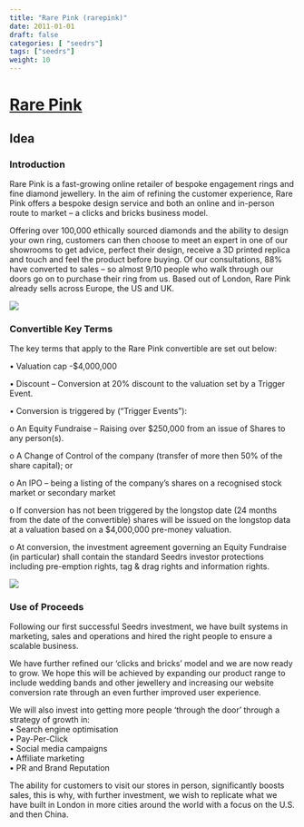 ```yaml
---
title: "Rare Pink (rarepink)"
date: 2011-01-01
draft: false
categories: [ "seedrs"]
tags: ["seedrs"]
weight: 10
---
```


# [Rare Pink](https://www.seedrs.com/rarepink)

## Idea

### Introduction

Rare Pink is a fast-growing online retailer of bespoke engagement rings and fine diamond jewellery. In the aim of refining the customer experience, Rare Pink offers a bespoke design service and both an online and in-person route to market – a clicks and bricks business model.

Offering over 100,000 ethically sourced diamonds and the ability to design your own ring, customers can then choose to meet an expert in one of our showrooms to get advice, perfect their design, receive a 3D printed replica and touch and feel the product before buying. Of our consultations, 88% have converted to sales – so almost 9/10 people who walk through our doors go on to purchase their ring from us. Based out of London, Rare Pink already sells across Europe, the US and UK.

![](/img/seedrs/uploads/startup/section_image/image/9773/5vvtx512ywldvdihmtafcypm75649v7/Product_Services.jpg?rect=0%2C3%2C540%2C365&w=600&fit=clip&s=5544b2d9ce41042ec7597295bd878d8a)

### Convertible Key Terms

The key terms that apply to the Rare Pink convertible are set out below:

• Valuation cap -$4,000,000

• Discount – Conversion at 20% discount to the valuation set by a Trigger Event.

• Conversion is triggered by (“Trigger Events”):

o An Equity Fundraise – Raising over $250,000 from an issue of Shares to any person(s).

o A Change of Control of the company (transfer of more then 50% of the share capital); or

o An IPO – being a listing of the company’s shares on a recognised stock market or secondary market

o If conversion has not been triggered by the longstop date (24 months from the date of the convertible) shares will be issued on the longstop data at a valuation based on a $4,000,000 pre-money valuation.

o At conversion, the investment agreement governing an Equity Fundraise (in particular) shall contain the standard Seedrs investor protections including pre-emption rights, tag &amp; drag rights and information rights.

![](/img/seedrs/uploads/startup/section_image/image/9774/9bi06kqe7rnih7x016faq8rnjofgw7t/Use_of_Proceeds.jpg?rect=48%2C0%2C447%2C366&w=600&fit=clip&s=4e62ceddd7ce6a46f15065742e3a715c)

### Use of Proceeds

Following our first successful Seedrs investment, we have built systems in marketing, sales and operations and hired the right people to ensure a scalable business.

We have further refined our ‘clicks and bricks’ model and we are now ready to grow. We hope this will be achieved by expanding our product range to include wedding bands and other jewellery and increasing our website conversion rate through an even further improved user experience.

We will also invest into getting more people ‘through the door’ through a strategy of growth in: <br>• Search engine optimisation <br>• Pay-Per-Click <br>• Social media campaigns <br>• Affiliate marketing <br>• PR and Brand Reputation

The ability for customers to visit our stores in person, significantly boosts sales, this is why, with further investment, we wish to replicate what we have built in London in more cities around the world with a focus on the U.S. and then China.

